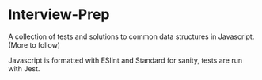 # Interview-Prep

A collection of tests and solutions to common data structures in Javascript. (More to follow)

Javascript is formatted with ESlint and Standard for sanity, tests are run with Jest.
